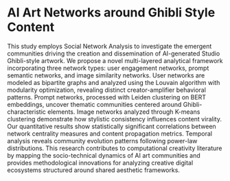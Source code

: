 # AI Art Networks around Ghibli Style Content

This study employs Social Network Analysis to investigate the emergent communities
driving the creation and dissemination of AI-generated Studio Ghibli-style artwork. We
propose a novel multi-layered analytical framework incorporating three network types:
user engagement networks, prompt semantic networks, and image similarity networks.
User networks are modeled as bipartite graphs and analyzed using the Louvain algorithm
with modularity optimization, revealing distinct creator-amplifier behavioral patterns.
Prompt networks, processed with Leiden clustering on BERT embeddings, uncover
thematic communities centered around Ghibli-characteristic elements. Image networks
analyzed through K-means clustering demonstrate how stylistic consistency influences
content virality. Our quantitative results show statistically significant correlations between
network centrality measures and content propagation metrics. Temporal analysis
reveals community evolution patterns following power-law distributions. This research
contributes to computational creativity literature by mapping the socio-technical dynamics
of AI art communities and provides methodological innovations for analyzing creative
digital ecosystems structured around shared aesthetic frameworks.
